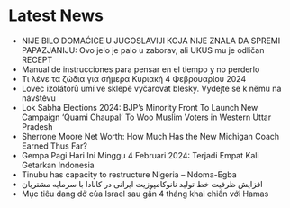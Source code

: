 # Latest News
-  NIJE BILO DOMAĆICE U JUGOSLAVIJI KOJA NIJE ZNALA DA SPREMI PAPAZJANIJU: Ovo jelo je palo u zaborav, ali UKUS mu je odličan RECEPT
-  Manual de instrucciones para pensar en el tiempo y no perderlo
-  Τι λένε τα ζώδια για σήμερα Κυριακή 4 Φεβρουαρίου 2024
-  Lovec izolátorů umí ve sklepě vyčarovat blesky. Vydejte se k němu na návštěvu
-  Lok Sabha Elections 2024: BJP’s Minority Front To Launch New Campaign ‘Quami Chaupal’ To Woo Muslim Voters in Western Uttar Pradesh
-  Sherrone Moore Net Worth: How Much Has the New Michigan Coach Earned Thus Far?
-  Gempa Pagi Hari Ini Minggu 4 Februari 2024: Terjadi Empat Kali Getarkan Indonesia
-  Tinubu has capacity to restructure Nigeria – Ndoma-Egba
-  افزایش ظرفیت خط تولید نانوکامپوزیت ایرانی در کانادا با سرمایه مشتریان
-  Mục tiêu dang dở của Israel sau gần 4 tháng khai chiến với Hamas
